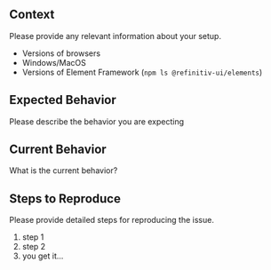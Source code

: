 ## Context

Please provide any relevant information about your setup.

- Versions of browsers
- Windows/MacOS
- Versions of Element Framework (`npm ls @refinitiv-ui/elements`)

## Expected Behavior

Please describe the behavior you are expecting

## Current Behavior

What is the current behavior?

## Steps to Reproduce

Please provide detailed steps for reproducing the issue.

1. step 1
2. step 2
3. you get it...

